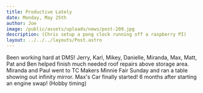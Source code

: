 ```yaml
---
title: Productive Lately
date: Monday, May 25th
author: Joe
image: /public/assets/uploads/news/post-209.jpg
description: (Chris setup a pong clock running off a raspberry PI)
layout: ../../../layouts/Post.astro
---
```


Been working hard at DMS! Jerry, Karl, Mikey, Danielle, Miranda, Max, Matt, Pat and Ben helped finish much needed roof repairs above storage area.  Miranda and Paul went to TC Makers Minnie Fair Sunday and ran a table showing out infinity mirror.  Max's Car finally started!  6 months after starting an engine swap!  (Hobby timing)
